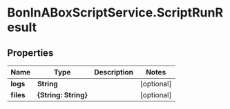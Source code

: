 # BonInABoxScriptService.ScriptRunResult

## Properties

Name | Type | Description | Notes
------------ | ------------- | ------------- | -------------
**logs** | **String** |  | [optional] 
**files** | **{String: String}** |  | [optional] 


